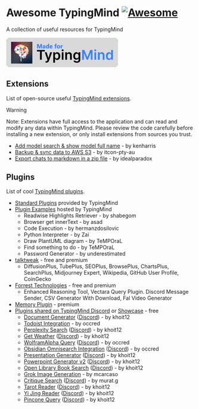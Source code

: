 # Awesome TypingMind [![Awesome](https://awesome.re/badge.svg)](https://awesome.re)

A collection of useful resources for TypingMind

<img src="logos/made_for_typingmind.png" title="Made for TypingMind" width="300">

## Extensions

List of open-source useful [TypingMind extensions](https://docs.typingmind.com/typing-mind-extensions).

> [!WARNING]
> Note: Extensions have full access to the application and can read and modify any data within TypingMind. Please review the code carefully before installing a new extension, or only install extensions from sources you trust.

- [Add model search & show model full name](https://gist.github.com/trungdq88/0fae23af49e1c8fb43b36b78f2c5cdcf) - by kenharris
- [Backup & sync data to AWS S3](https://github.com/itcon-pty-au/typingmind-cloud-backup) - by itcon-pty-au
- [Export chats to markdown in a zip file](https://gist.github.com/lzilioli/a8298c8622a69768cec9f872c6bb128c) - by idealparadox


## Plugins

List of cool [TypingMind plugins](https://docs.typingmind.com/plugins).

- [Standard Plugins](https://github.com/orgs/TypingMind/repositories?q=plugin) provided by TypingMind
- [Plugin Examples](https://docs.typingmind.com/plugins/plugins-examples) hosted by TypingMind
  - Readwise Highlights Retriever - by shabegom
  - Browser get innerText - by asad
  - Code Execution - by hermanzdosilovic
  - Python Interpreter - by Zai
  - Draw PlantUML diagram - by TeMPOraL
  - Find something to do - by TeMPOraL
  - Password Generator - by underestimated
- [talktweak](https://www.talktweak.com/) - free and premium
  - DiffusionPlus, TubePlus, SEOPlus, BrowsePlus, ChartsPlus, SearchPlus, Midjourney Expert, Wikipedia, GitHub User Profile, CoinGecko
- [Forrest Technologies](https://plugins.forresttechnologies.com/) - free and premium
  - Enhanced Reasoning Tool, Vectara Query Plugin. Discord Message Sender, CSV Generator With Download, Fal Video Generator
- [Memory Plugin](https://www.memoryplugin.com/) - premium
- [Plugins shared on TypingMind Discord](https://discord.com/channels/1087527241505853520/1120236521732182056) or [Showcase](https://discord.com/channels/1087527241505853520/1140505087148568576) - free
  - [Document Generator](https://cloud.typingmind.com/plugins/p-01JC4MFPZ80KPJ2G0VDQ7Y1SND) ([Discord](https://discord.com/channels/1087527241505853520/1140505087148568576/threads/1304251170034024579)) - by khoit12
  - [Todoist Integration](https://cloud.typingmind.com/plugins/p-01JC4TCVZYNTY6BB39XBKY8JTC) - by occred
  - [Perplexity Search](https://cloud.typingmind.com/plugins/p-01JC9HXPV708RY6B68RY6CAWW1) ([Discord](https://discord.com/channels/1087527241505853520/1140505087148568576/threads/1300646475902222359)) - by khoit12
  - [Get Weather](https://cloud.typingmind.com/plugins/p-01JBYQ5W1WHD7GSRHZK9KC4JTW) ([Discord](https://discord.com/channels/1087527241505853520/1140505087148568576/threads/1300941341764747426)) - by khoit12
  - [WolframAlpha Query](https://cloud.typingmind.com/plugins/p-01JBZQ6VTK3XNV65DXGKYYFXJ9) ([Discord](https://discord.com/channels/1087527241505853520/1140505087148568576/threads/1303558264365125672)) - by occred
  - [Obsidian Omnisearch Integration](https://cloud.typingmind.com/plugins/p-01JBQCW0G2VQSFJN5FB08F4FHA) ([Discord](https://discord.com/channels/1087527241505853520/1140505087148568576/threads/1302387458352091308)) - by occred
  - [Presentation Generator](https://cloud.typingmind.com/plugins/p-01JCBPXPFC2KN4WC9W8JTG1J97) ([Discord](https://discord.com/channels/1087527241505853520/1140505087148568576/threads/1305244812982620201)) - by khoit12
  - [Powerpoint Generator v2](https://cloud.typingmind.com/plugins/p-01JFNRMF0J4GRZAN130BZQBE1T) ([Discord](https://discord.com/channels/1087527241505853520/1140505087148568576/threads/1319464238590464091)) - by khoit12
  - [Open Library Book Search](https://cloud.typingmind.com/plugins/p-01JBP40A4J7ZBZPFYZT17B0WY1) ([Discord](https://discord.com/channels/1087527241505853520/1140505087148568576/threads/1302015954707939399)) - by khoit12
  - [Grok Image Generation](https://cloud.typingmind.com/plugins/p-01JD02YSJ4RMYSMY2X2JRC21TN) - by mcarcaso
  - [Critique Search](https://cloud.typingmind.com/plugins/p-01JEZEHRCA8RGEXKHWR1H5GD4W) ([Discord](https://discord.com/channels/1087527241505853520/1140505087148568576/threads/1316933644060725258)) - by murat.g
  - [Tarot Reader](https://cloud.typingmind.com/plugins/p-01JEZNQ0G2QAKSQ19TE0QXPE1P) ([Discord](https://discord.com/channels/1087527241505853520/1140505087148568576/threads/1317061462375534624)) - by khoit12
  - [Yi Jing Reader](https://cloud.typingmind.com/plugins/p-01JF6JKT0F22W9WMCPPH3NXW4G) ([Discord](https://discord.com/channels/1087527241505853520/1140505087148568576/threads/1317951683065548931)) - by khoit12
  - [Pincone Query](https://cloud.typingmind.com/plugins/p-01JGQ4928PFXRAVTW2WXZJCX11) ([Discord](https://discord.com/channels/1087527241505853520/1140505087148568576/threads/1302015954707939399)) - by khoit12
  
